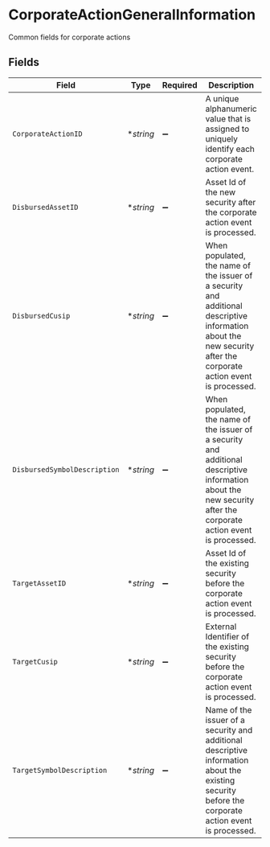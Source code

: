 # CorporateActionGeneralInformation

Common fields for corporate actions


## Fields

| Field                                                                                                                                                             | Type                                                                                                                                                              | Required                                                                                                                                                          | Description                                                                                                                                                       | Example                                                                                                                                                           |
| ----------------------------------------------------------------------------------------------------------------------------------------------------------------- | ----------------------------------------------------------------------------------------------------------------------------------------------------------------- | ----------------------------------------------------------------------------------------------------------------------------------------------------------------- | ----------------------------------------------------------------------------------------------------------------------------------------------------------------- | ----------------------------------------------------------------------------------------------------------------------------------------------------------------- |
| `CorporateActionID`                                                                                                                                               | **string*                                                                                                                                                         | :heavy_minus_sign:                                                                                                                                                | A unique alphanumeric value that is assigned to uniquely identify each corporate action event.                                                                    | 29336T100AB24                                                                                                                                                     |
| `DisbursedAssetID`                                                                                                                                                | **string*                                                                                                                                                         | :heavy_minus_sign:                                                                                                                                                | Asset Id of the new security after the corporate action event is processed.                                                                                       | 1000                                                                                                                                                              |
| `DisbursedCusip`                                                                                                                                                  | **string*                                                                                                                                                         | :heavy_minus_sign:                                                                                                                                                | When populated, the name of the issuer of a security and additional descriptive information about the new security after the corporate action event is processed. | 3.78331e+07                                                                                                                                                       |
| `DisbursedSymbolDescription`                                                                                                                                      | **string*                                                                                                                                                         | :heavy_minus_sign:                                                                                                                                                | When populated, the name of the issuer of a security and additional descriptive information about the new security after the corporate action event is processed. | AMC ENTMT HLDGS INC CL A COM                                                                                                                                      |
| `TargetAssetID`                                                                                                                                                   | **string*                                                                                                                                                         | :heavy_minus_sign:                                                                                                                                                | Asset Id of the existing security before the corporate action event is processed.                                                                                 | 1000                                                                                                                                                              |
| `TargetCusip`                                                                                                                                                     | **string*                                                                                                                                                         | :heavy_minus_sign:                                                                                                                                                | External Identifier of the existing security before the corporate action event is processed.                                                                      | 3.78331e+07                                                                                                                                                       |
| `TargetSymbolDescription`                                                                                                                                         | **string*                                                                                                                                                         | :heavy_minus_sign:                                                                                                                                                | Name of the issuer of a security and additional descriptive information about the existing security before the corporate action event is processed.               | AMC ENTMT HLDGS INC CL A COM                                                                                                                                      |